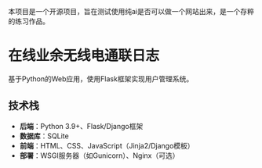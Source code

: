 本项目是一个开源项目，旨在测试使用纯ai是否可以做一个网站出来，是一个存粹的练习作品。

# 在线业余无线电通联日志
基于Python的Web应用，使用Flask框架实现用户管理系统。

## 技术栈
- **后端**：Python 3.9+、Flask/Django框架
- **数据库**：SQLite
- **前端**：HTML、CSS、JavaScript（Jinja2/Django模板）
- **部署**：WSGI服务器（如Gunicorn）、Nginx（可选）

